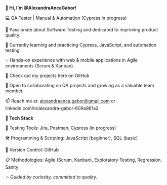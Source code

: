 **👋 Hi, I’m @AlexandraAncaGabor!**

💻 QA Tester | Manual & Automation (Cypress in progress)

👀 Passionate about Software Testing and dedicated to improving product quality.

🌱 Currently learning and practicing Cypress, JavaScript, and automation testing.

💡 Hands-on experience with web & mobile applications in Agile environments (Scrum & Kanban).

📂 Check out my projects here on GitHub

💞️ Open to collaborating on QA projects and growing as a valuable team member.

📫 Reach me at: alexandraanca.gabor@gmail.com or linkedin.com/in/alexandra-gabor-609a961a2



**🔧 Tech Stack**

🐞 Testing Tools: Jira, Postman, Cypress (in progress)

🛠️ Programming & Scripting: JavaScript (beginner), SQL (basic)

🔄 Version Control: GitHub

📋 Methodologies: Agile (Scrum, Kanban), Exploratory Testing, Regression, Sanity


_✨ Guided by curiosity, committed to quality._
